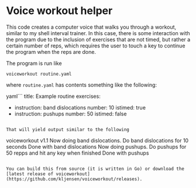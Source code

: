 # Voice workout helper

This code creates a computer voice that walks you through
a workout, similar to my shell interval trainer. In this
case, there is some interaction with the program due to the
inclusion of exercises that are not timed, but rather a
certain number of reps, which requires the user to touch
a key to continue the program when the reps are done.

The program is run like

```
voiceworkout routine.yaml
```

where `routine.yaml` has contents something like the following:

yaml```
title: Example routine
exercises:
  - instruction: band dislocations
    number: 10
    istimed: true
  - instruction: pushups
    number: 50
    istimed: false
```

That will yield output similar to the following

```
voiceworkout v1.1
Now doing band dislocations. Do band dislocations for 10 seconds
Done with band dislocations
Now doing pushups. Do pushups for 50 repps and hit any key when finished
Done with pushups
```

You can build this from source (it is written in Go) or download the
[latest release of voiceworkout](https://github.com/kljensen/voiceworkout/releases).
